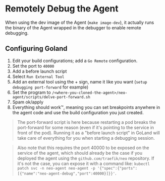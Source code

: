 # Remotely Debug the Agent

When using the dev image of the Agent (`make image-dev`), it actually runs the binary of the Agent wrapped in the
debugger to enable remote debugging.

## Configuring Goland

1. Edit your build configurations; add a `Go Remote` configuration.
2. Set the port to `40000`
3. Add a before launch script
4. Select `Run External Tool`
5. Add an external tool using the + sign, name it like you want (`setup debugging port-forward` for example)
6. Set the program to `/<where-you-cloned-the-agent>/neo-agent/scripts/delve-port-forward.sh`
7. Spam ok/apply
8. Everything should work™, meaning you can set breakpoints anywhere in the agent code and use the build configuration
   you just created.

> The port-forward script is here because restarting a pod breaks the port-forward for some reason (even if it's pointing to the service in front of the pod). Running it as a "before launch script" in GoLand will take care of everything for you when starting a debugging session.

> Also note that this requires the port 40000 to be exposed on the service of the agent, which should already be the case if you deployed the agent using the `github.com/traefik/neo` repository. If it's not the case, you can expose it with a command like: `kubectl patch svc -n neo-agent neo-agent -p '{"spec":{"ports":[{"name":"neo-agent-debug","port":40000}]}}'`.
